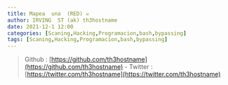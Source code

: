 ```yaml
---
title: Mapea  una  (RED) ☠ 
author: IRVING  ST (ak) th3hostname
date: 2021-12-1 12:00
categories: [Scaning,Hacking,Programacion,bash,bypassing]
tags: [Scaning,Hacking,Programacion,bash,bypassing]
---
```

> Github :  [https://github.com/th3hostname](https://github.com/th3hostname) - Twitter  :  [https://twitter.com/th3hostname](https://twitter.com/th3hostname)

